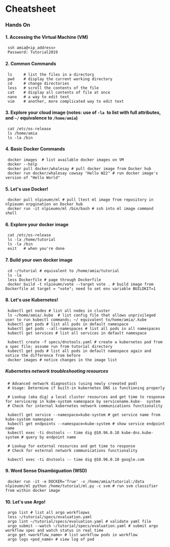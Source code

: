 # Cheatsheet

### Hands On

#### 1. Accessing the Virtual Machine (VM)
     ssh amia@<ip_address>
     Password: Tutorial2019

#### 2. Common Commands 
     ls     # list the files in a directory
     pwd    # display the current working directory
     cd     # change directories
     less   # scroll the contents of the file
     cat    # display all contents of file at once
     nano   # a way to edit text
     vim    # another, more complicated way to edit text
     
#### 3. Explore your cloud image (notes: use of `-la `to list with full attributes, and `~/` equivalence to `/home/amia`)
     cat /etc/os-release
     ls /home/amia
     ls -la /bin
     
#### 4. Basic Docker Commands 
     docker images  # list available docker images on VM 
     docker --help
     docker pull docker/whalesay # pull docker image from Docker hub
     docker run docker/whalesay cowsay "Hello W22" # run docker image's version of "Hello World" 
     
#### 5. Let's use Docker!
     docker pull nlpieumn/ml # pull ltest ml image from repository in nlpieumn orpgination on Docker hub 
     docker run -it nlpieumn/ml /bin/bash # ssh into ml image command shell
     
#### 6. Explore your docker image
     cat /etc/os-release
     ls -la /home/tutorial
     ls -la /bin 
     exit   # when you're done
     
#### 7. Build your own docker image
     cd ~/tutorial # equivalent to /home/amia/tutorial
     ls -la
     less Dockerfile # page through Dockerfile
     docker build -t nlpieumn/vote --target vote . # build image from Dockerfile at target = "vote"; need to set env variable BUILDKIT=1
     
#### 8. Let's use Kubernetes! 
     kubectl get nodes # list all nodes in cluster
     ls ~/home/amia/.kube  # list config file that allows unprivileged user to run kubectl commands; ~/ equivalent to/home/amia/.kube
     kubectl get pods # list all pods in default namespace
     kubectl get pods --all-namespaces # list all pods in all namespaces
     kubectl get services # list all services in default namespace
     
     kubectl create -f specs/dnstools.yaml # create a kubernetes pod from a spec file; assume run from tutorial directory
     kubectl get pods # list all pods in default namespace again and notice the difference from before
     docker images # notice changes in the image list
     
##### Kubernetes network troubleshooting resources 
     # Advanced network diagnostics (using newly creeated pod) 
     # Usage: Determine if built-in kubernetes DNS is functioning properly
     
     # Lookup (aka dig) a local cluster resources and get time to response for service/ep in kube-system namespace by servicename.kube-  system
     # Check for internal kubernetes network communications functionality
     
     kubectl get service --namespace=kube-system # get service name from kube-system namespace
     kubectl get endpoints --namespace=kube-system # show service endpoint name
     kubectl exec -ti dnstools -- time dig @10.96.0.10 kube-dns.kube-system # query by endpoint name

     # Lookup for external resources and get time to response
     # Check for external network communications functionality 
     
     kubectl exec -ti dnstools -- time dig @10.96.0.10 google.com
     
#### 9. Word Sense Disambiguation (WSD) 
     docker run -it -e DOCKER='True' -v /home/amia/tutorial:/data nlpieumn/ml python /home/tutorial/ml.py -c svm # run svm classifier from within docker image
     
#### 10. Let's use Argo!
     argo list # list all argo workflopws
     less ~/tutorial/specs/evaluation.yaml 
     argo lint ~/tutorial/specs/evaluation.yaml # validate yaml file
     argo submit --watch ~/tutorial/specs/evaluation.yaml # submit argo workflow spec and watch status in real time
     argo get <workflow_name> # list workflow pods in workflow
     argo logs <pod_name> # view log of pod
